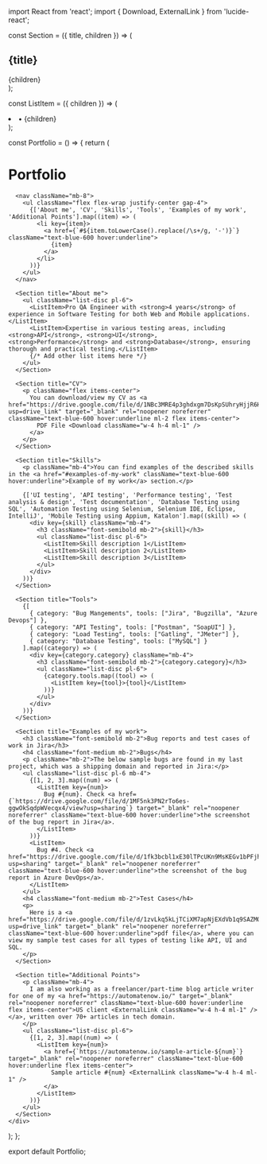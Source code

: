 import React from 'react';
import { Download, ExternalLink } from 'lucide-react';

const Section = ({ title, children }) => (
  <div className="mb-8">
    <h2 className="text-2xl font-bold mb-4 border-b pb-2">{title}</h2>
    {children}
  </div>
);

const ListItem = ({ children }) => (
  <li className="mb-2 flex items-start">
    <span className="mr-2">•</span>
    <span>{children}</span>
  </li>
);

const Portfolio = () => {
  return (
    <div className="max-w-4xl mx-auto p-6 bg-white shadow-lg rounded-lg">
      <h1 className="text-4xl font-bold mb-6 text-center">Portfolio</h1>
      
      <nav className="mb-8">
        <ul className="flex flex-wrap justify-center gap-4">
          {['About me', 'CV', 'Skills', 'Tools', 'Examples of my work', 'Additional Points'].map((item) => (
            <li key={item}>
              <a href={`#${item.toLowerCase().replace(/\s+/g, '-')}`} className="text-blue-600 hover:underline">
                {item}
              </a>
            </li>
          ))}
        </ul>
      </nav>

      <Section title="About me">
        <ul className="list-disc pl-6">
          <ListItem>Pro QA Engineer with <strong>4 years</strong> of experience in Software Testing for both Web and Mobile applications.</ListItem>
          <ListItem>Expertise in various testing areas, including <strong>API</strong>, <strong>UI</strong>, <strong>Performance</strong> and <strong>Database</strong>, ensuring thorough and practical testing.</ListItem>
          {/* Add other list items here */}
        </ul>
      </Section>

      <Section title="CV">
        <p className="flex items-center">
          You can download/view my CV as <a href="https://drive.google.com/file/d/1NBc3MRE4p3ghdxgm7DsKpSUhryHjjR6H/view?usp=drive_link" target="_blank" rel="noopener noreferrer" className="text-blue-600 hover:underline ml-2 flex items-center">
            PDF File <Download className="w-4 h-4 ml-1" />
          </a>
        </p>
      </Section>

      <Section title="Skills">
        <p className="mb-4">You can find examples of the described skills in the <a href="#examples-of-my-work" className="text-blue-600 hover:underline">Example of my work</a> section.</p>
        
        {['UI testing', 'API testing', 'Performance testing', 'Test analysis & design', 'Test documentation', 'Database Testing using SQL', 'Automation Testing using Selenium, Selenium IDE, Eclipse, IntelliJ', 'Mobile Testing using Appium, Katalon'].map((skill) => (
          <div key={skill} className="mb-4">
            <h3 className="font-semibold mb-2">{skill}</h3>
            <ul className="list-disc pl-6">
              <ListItem>Skill description 1</ListItem>
              <ListItem>Skill description 2</ListItem>
              <ListItem>Skill description 3</ListItem>
            </ul>
          </div>
        ))}
      </Section>

      <Section title="Tools">
        {[
          { category: "Bug Mangements", tools: ["Jira", "Bugzilla", "Azure Devops"] },
          { category: "API Testing", tools: ["Postman", "SoapUI"] },
          { category: "Load Testing", tools: ["Gatling", "JMeter"] },
          { category: "Database Testing", tools: ["MySQL"] }
        ].map((category) => (
          <div key={category.category} className="mb-4">
            <h3 className="font-semibold mb-2">{category.category}</h3>
            <ul className="list-disc pl-6">
              {category.tools.map((tool) => (
                <ListItem key={tool}>{tool}</ListItem>
              ))}
            </ul>
          </div>
        ))}
      </Section>

      <Section title="Examples of my work">
        <h3 className="font-semibold mb-2">Bug reports and test cases of work in Jira</h3>
        <h4 className="font-medium mb-2">Bugs</h4>
        <p className="mb-2">The below sample bugs are found in my last project, which was a shipping domain and reported in Jira:</p>
        <ul className="list-disc pl-6 mb-4">
          {[1, 2, 3].map((num) => (
            <ListItem key={num}>
              Bug #{num}. Check <a href={`https://drive.google.com/file/d/1MF5nk3PN2rTo6es-ggwOkSqdpWVecqx4/view?usp=sharing`} target="_blank" rel="noopener noreferrer" className="text-blue-600 hover:underline">the screenshot of the bug report in Jira</a>.
            </ListItem>
          ))}
          <ListItem>
            Bug #4. Check <a href="https://drive.google.com/file/d/1fk3bcbl1xE30lTPcUKn9MsKEGv1bPFjh/view?usp=sharing" target="_blank" rel="noopener noreferrer" className="text-blue-600 hover:underline">the screenshot of the bug report in Azure DevOps</a>.
          </ListItem>
        </ul>
        <h4 className="font-medium mb-2">Test Cases</h4>
        <p>
          Here is a <a href="https://drive.google.com/file/d/1zvLkq5kLjTCiXM7apNjEXdVb1q9SAZMO/view?usp=drive_link" target="_blank" rel="noopener noreferrer" className="text-blue-600 hover:underline">pdf file</a>, where you can view my sample test cases for all types of testing like API, UI and SQL.
        </p>
      </Section>

      <Section title="Additional Points">
        <p className="mb-4">
          I am also working as a freelancer/part-time blog article writer for one of my <a href="https://automatenow.io/" target="_blank" rel="noopener noreferrer" className="text-blue-600 hover:underline flex items-center">US client <ExternalLink className="w-4 h-4 ml-1" /></a>, written over 70+ articles in tech domain.
        </p>
        <ul className="list-disc pl-6">
          {[1, 2, 3].map((num) => (
            <ListItem key={num}>
              <a href={`https://automatenow.io/sample-article-${num}`} target="_blank" rel="noopener noreferrer" className="text-blue-600 hover:underline flex items-center">
                Sample article #{num} <ExternalLink className="w-4 h-4 ml-1" />
              </a>
            </ListItem>
          ))}
        </ul>
      </Section>
    </div>
  );
};

export default Portfolio;
